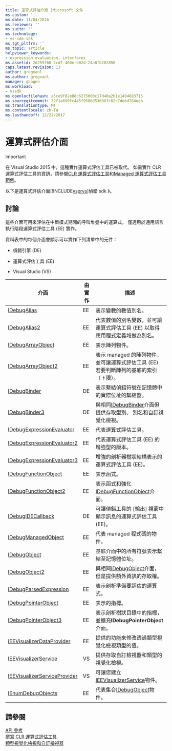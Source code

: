 ```yaml
---
title: 運算式評估介面 |Microsoft 文件
ms.custom: ''
ms.date: 11/04/2016
ms.reviewer: ''
ms.suite: ''
ms.technology:
- vs-ide-sdk
ms.tgt_pltfrm: ''
ms.topic: article
helpviewer_keywords:
- expression evaluation, interfaces
ms.assetid: 2d259f60-2cd7-460e-b02d-24a8fb202850
caps.latest.revision: 13
author: gregvanl
ms.author: gregvanl
manager: ghogen
ms.workload:
- vssdk
ms.openlocfilehash: a5ce9f82e88c6275000c17d40e2b1e1494683715
ms.sourcegitcommit: 32f1a690fc445f9586d53698fc82c7debd784eeb
ms.translationtype: MT
ms.contentlocale: zh-TW
ms.lasthandoff: 12/22/2017
---
```

# <a name="expression-evaluation-interfaces"></a>運算式評估介面
> [!IMPORTANT]
>  在 Visual Studio 2015 中，這種實作運算式評估工具已被取代。 如需實作 CLR 運算式評估工具的資訊，請參閱[CLR 運算式評估工具](https://github.com/Microsoft/ConcordExtensibilitySamples/wiki/CLR-Expression-Evaluators)和[Managed 運算式評估工具範例](https://github.com/Microsoft/ConcordExtensibilitySamples/wiki/Managed-Expression-Evaluator-Sample)。  
  
 以下是運算式評估介面[!INCLUDE[vsprvs](../../../code-quality/includes/vsprvs_md.md)]偵錯 sdk 》。  
  
## <a name="discussion"></a>討論  
 這些介面可用來評估在中斷模式期間的呼叫堆疊中的運算式。 僅適用於通用語言執行階段運算式評估工具 (EE) 實作。  
  
 資料表中的每個介面會顯示可以實作下列清單中的元件：  
  
-   偵錯引擎 (DE)  
  
-   運算式評估工具 (EE)  
  
-   Visual Studio (VS)  
  
|介面|由實作|描述|  
|---------------|--------------------|-----------------|  
|[IDebugAlias](../../../extensibility/debugger/reference/idebugalias.md)|EE|表示變數的數值別名。|  
|[IDebugAlias2](../../../extensibility/debugger/reference/idebugalias2.md)|EE|代表數值的別名變數，並可讓運算式評估工具 (EE) 以取得應用程式定義域做為別名。|  
|[IDebugArrayObject](../../../extensibility/debugger/reference/idebugarrayobject.md)|EE|表示陣列物件。|  
|[IDebugArrayObject2](../../../extensibility/debugger/reference/idebugarrayobject2.md)|EE|表示 managed 的陣列物件，並可讓運算式評估工具 (EE) 若要判斷陣列的基底的索引 （下限）。|  
|[IDebugBinder](../../../extensibility/debugger/reference/idebugbinder.md)|DE|表示繫結偵錯符號在記憶體中的實際位址的繫結器。|  
|[IDebugBinder3](../../../extensibility/debugger/reference/idebugbinder3.md)|DE|與相同[IDebugBinder](../../../extensibility/debugger/reference/idebugbinder.md)介面但提供存取型別、 別名和自訂視覺化檢視。|  
|[IDebugExpressionEvaluator](../../../extensibility/debugger/reference/idebugexpressionevaluator.md)|EE|代表運算式評估工具。|  
|[IDebugExpressionEvaluator2](../../../extensibility/debugger/reference/idebugexpressionevaluator2.md)|EE|代表運算式評估工具 (EE) 的增強型的版本。|  
|[IDebugExpressionEvaluator3](../../../extensibility/debugger/reference/idebugexpressionevaluator3.md)|EE|增強的剖析器樹狀結構表示的運算式評估工具 (EE)。|  
|[IDebugFunctionObject](../../../extensibility/debugger/reference/idebugfunctionobject.md)|EE|表示函式。|  
|[IDebugFunctionObject2](../../../extensibility/debugger/reference/idebugfunctionobject2.md)|EE|表示函式和強化[IDebugFunctionObject](../../../extensibility/debugger/reference/idebugfunctionobject.md)介面。|  
|[IDebugIDECallback](../../../extensibility/debugger/reference/idebugidecallback.md)|DE|可讓偵錯工具的 [輸出] 視窗中顯示訊息的運算式評估工具 (EE)。|  
|[IDebugManagedObject](../../../extensibility/debugger/reference/idebugmanagedobject.md)|EE|代表 managed 程式碼的物件。|  
|[IDebugObject](../../../extensibility/debugger/reference/idebugobject.md)|EE|基底介面中的所有符號表示繫結至記憶體位址。|  
|[IDebugObject2](../../../extensibility/debugger/reference/idebugobject2.md)|EE|與相同[IDebugObject](../../../extensibility/debugger/reference/idebugobject.md)介面，但是提供額外資訊的存取權。|  
|[IDebugParsedExpression](../../../extensibility/debugger/reference/idebugparsedexpression.md)|EE|表示剖析準備要評估的運算式。|  
|[IDebugPointerObject](../../../extensibility/debugger/reference/idebugpointerobject.md)|EE|表示的指標。|  
|[IDebugPointerObject3](../../../extensibility/debugger/reference/idebugpointerobject3.md)|EE|表示剖析樹狀目錄中的指標，並擴充**IDebugPointerObject**介面。|  
|[IEEVisualizerDataProvider](../../../extensibility/debugger/reference/ieevisualizerdataprovider.md)|EE|提供的功能來修改透過類型視覺化檢視類型的值。|  
|[IEEVisualizerService](../../../extensibility/debugger/reference/ieevisualizerservice.md)|VS|提供存取自訂檢視器和類型的視覺化檢視。|  
|[IEEVisualizerServiceProvider](../../../extensibility/debugger/reference/ieevisualizerserviceprovider.md)|VS|可讓您建立[IEEVisualizerService](../../../extensibility/debugger/reference/ieevisualizerservice.md)物件。|  
|[IEnumDebugObjects](../../../extensibility/debugger/reference/ienumdebugobjects.md)|EE|代表集合[IDebugObject](../../../extensibility/debugger/reference/idebugobject.md)物件。|  
  
## <a name="see-also"></a>請參閱  
 [API 參考](../../../extensibility/debugger/reference/api-reference-visual-studio-debugging.md)   
 [撰寫 CLR 運算式評估工具](../../../extensibility/debugger/writing-a-common-language-runtime-expression-evaluator.md)   
 [類型視覺化檢視和自訂檢視器](../../../extensibility/debugger/type-visualizer-and-custom-viewer.md)